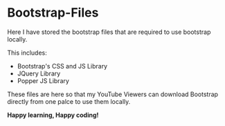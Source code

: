 # Bootstrap-Files
Here I have stored the bootstrap files that are required to use bootstrap locally.

This includes:
- Bootstrap's CSS and JS Library
- JQuery Library
- Popper JS Library

These files are here so that my YouTube Viewers can download Bootstrap directly from one palce to use them locally.

**Happy learning, Happy coding!**
